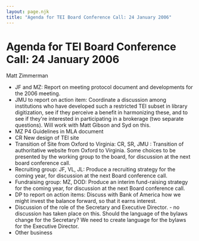 ```yaml
---
layout: page.njk
title: "Agenda for TEI Board Conference Call: 24 January 2006"
---
```

# Agenda for TEI Board Conference Call: 24 January 2006









Matt Zimmerman


* JF and MZ: Report on meeting protocol document and developments for the 2006
 meeting.
* JMU to report on action item: Coordinate a discussion among institutions who
 have developed such a restricted TEI subset in library digitization, see if they
 perceive a benefit in harmonizing these, and to see if they're interested in
 participating in a brokerage (two separate questions). Will work with Matt
 Gibson and Syd on this.
* MZ P4 Guidelines in MLA document
* CR New design of TEI site
* Transition of Site from Oxford to Virginia: CR, SR, JMU : Transition of
 authoritative website from Oxford to Virginia. Some choices to be presented by
 the working group to the board, for discussion at the next board conference
 call.
* Recruiting group: JF, VL, JL: Produce a recruiting strategy for the coming
 year, for discussion at the next Board conference call.
* Fundraising group: MZ, DOD: Produce an interim fund\-raising strategy for the
 coming year, for discussion at the next Board conference call.
* DP to report on action items: Discuss with Bank of America how we might
 invest the balance forward, so that it earns interest.
* Discussion of the role of the Secretary and Executive Director. \- no
 discussion has taken place on this. Should the language of the bylaws change for
 the Secretary? We need to create language for the bylaws for the Executive
 Director.
* Other business




